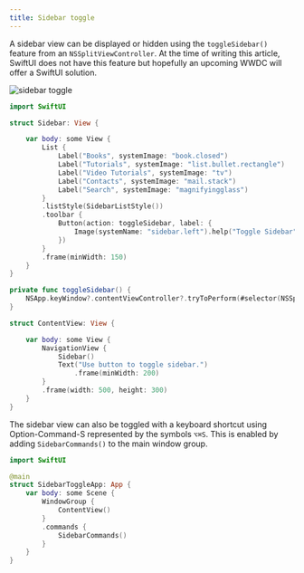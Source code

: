 ```yaml
---
title: Sidebar toggle
---
```


A sidebar view can be displayed or hidden using the `toggleSidebar()` feature from an `NSSplitViewController`. At the time of writing this article, SwiftUI does not have this feature but hopefully an upcoming WWDC will offer a SwiftUI solution.

![sidebar toggle](/swift-macos/images/sidebartoggle.png)

```swift
import SwiftUI

struct Sidebar: View {

    var body: some View {
        List {
            Label("Books", systemImage: "book.closed")
            Label("Tutorials", systemImage: "list.bullet.rectangle")
            Label("Video Tutorials", systemImage: "tv")
            Label("Contacts", systemImage: "mail.stack")
            Label("Search", systemImage: "magnifyingglass")
        }
        .listStyle(SidebarListStyle())
        .toolbar {
            Button(action: toggleSidebar, label: {
                Image(systemName: "sidebar.left").help("Toggle Sidebar")
            })
        }
        .frame(minWidth: 150)
    }
}

private func toggleSidebar() {
    NSApp.keyWindow?.contentViewController?.tryToPerform(#selector(NSSplitViewController.toggleSidebar(_:)), with: nil)
}

struct ContentView: View {

    var body: some View {
        NavigationView {
            Sidebar()
            Text("Use button to toggle sidebar.")
                .frame(minWidth: 200)
        }
        .frame(width: 500, height: 300)
    }
}
```

The sidebar view can also be toggled with a keyboard shortcut using Option-Command-S represented by the symbols `⌥⌘S`. This is enabled by adding `SidebarCommands()` to the main window group.

```swift
import SwiftUI

@main
struct SidebarToggleApp: App {
    var body: some Scene {
        WindowGroup {
            ContentView()
        }
        .commands {
            SidebarCommands()
        }
    }
}
```
